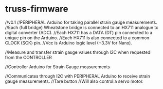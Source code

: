 # truss-firmware

//v0.1
//PERIPHERAL Arduino for taking parallel strain gauge measurements.
//Each (full bridge) Wheatstone bridge is connected to an HX711 analogue to digital converter (ADC).
//Each HX711 has a DATA (DT) pin connected to a unique pin on the Arduino.
//Each HX711 is also connected to a common CLOCK (SCK) pin.
//Vcc is Arduino logic level (+3.3V for Nano).

//Measure and transfer strain gauge values through I2C when requested from the CONTROLLER

//Controller Arduino for Strain Gauge measurements

//Communicates through I2C with PERIPHERAL Arduino to receive strain gauge measurements.
//Tare button
//Will also control a servo motor.
